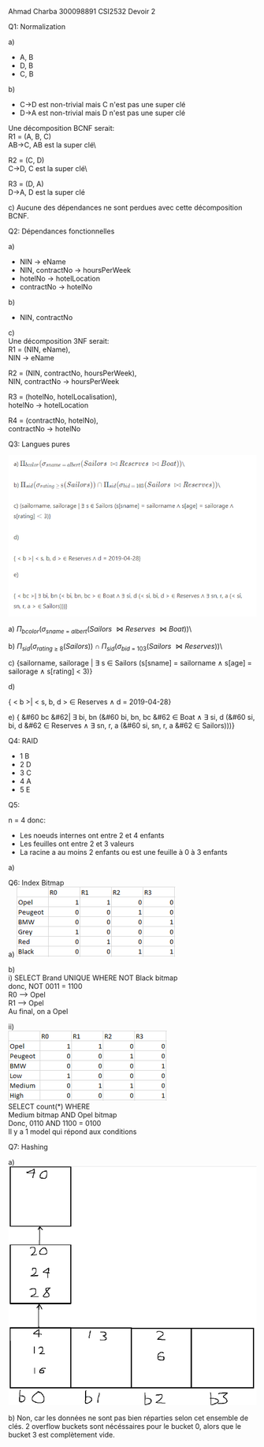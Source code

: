 Ahmad Charba
300098891
CSI2532
Devoir 2

Q1: Normalization

a) 
- A, B
- D, B
- C, B


b) 
- C->D est non-trivial mais C n'est pas une super clé
- D->A est non-trivial mais D n'est pas une super clé

Une décomposition BCNF serait:\
R1 = (A, B, C)\
AB->C, AB est la super clé\

R2 = (C, D)\
C->D, C est la super clé\

R3 = (D, A)\
D->A, D est la super clé

c)
Aucune des dépendances ne sont perdues avec cette décomposition BCNF.


Q2: Dépendances fonctionnelles

a) 
- NIN -> eName
- NIN, contractNo -> hoursPerWeek
- hotelNo -> hotelLocation
- contractNo -> hotelNo

b)
- NIN, contractNo

c)\
Une décomposition 3NF serait:\
R1 = (NIN, eName), \
NIN -> eName

R2 = (NIN, contractNo, hoursPerWeek),\
NIN, contractNo -> hoursPerWeek

R3 = (hotelNo, hotelLocalisation),\
hotelNo -> hotelLocation

R4 = (contractNo, hotelNo),\
contractNo -> hotelNo


Q3: Langues pures

![Capture](Q3.PNG)

a)
$\Pi_{bcolor}(\sigma_{sname\ =\ albert}(Sailors\ \bowtie Reserves\ \bowtie Boat))$\

b) 
$\Pi_{sid}(\sigma_{rating\ \geq\ 8}(Sailors))\cap\Pi_{sid}(\sigma_{bid\ =\ 103}(Sailors\ \bowtie Reserves))$\

c) 
<p1>
{sailorname, sailorage | ∃ s ∈ Sailors (s[sname] = sailorname ∧ s[age] = sailorage ∧ s[rating] $\lt$ 3)}
</p1>

d)

<p1>
{ &#60 b &#62| &#60 s, b, d &#62 ∈ Reserves ∧ d = 2019-04-28}
</p1>

e)
<p1>
{ &#60 bc &#62| ∃ bi, bn (&#60 bi, bn, bc &#62 ∈ Boat ∧ ∃ si, d (&#60 si, bi, d &#62 ∈ Reserves ∧ ∃ sn, r, a (&#60 si, sn, r, a &#62 ∈ Sailors)))}
</p1>

Q4: RAID

- 1 B
- 2 D
- 3 C
- 4 A
- 5 E

Q5: 

n = 4 donc: 
- Les noeuds internes ont entre 2 et 4 enfants
- Les feuilles ont entre 2 et 3 valeurs
- La racine a au moins 2 enfants ou est une feuille à 0 à 3 enfants

a) 


Q6: Index Bitmap\
a)
![Q6a](Q6a.PNG)

b)\
i) 
SELECT Brand UNIQUE WHERE 
NOT Black bitmap\
donc, NOT 0011 = 1100\
R0 --> Opel\
R1 --> Opel\
Au final, on a Opel

ii)\
![Q6b](Q6b.PNG)\
SELECT count(*) WHERE \
Medium bitmap AND Opel bitmap\
Donc, 0110 AND 1100 = 0100 \
Il y a 1 model qui répond aux conditions


Q7: Hashing

a)
![Q7](Q7.PNG)

b) 
Non, car les données ne sont pas bien réparties selon cet ensemble de clés. 2 overflow buckets sont nécéssaires pour le bucket 0, alors que le bucket 3 est complètement vide.

